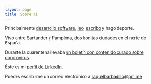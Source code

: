 ```yaml
---
layout: page
title: Sobre mí
---
```


Principalmente [desarrollo software](https://www.veridas.com/), [leo](https://www.instagram.com/enocasionesleo/), [escribo](https://rbarbadillo.github.io/) y hago deporte.

Vivo entre Santander y Pamplona, dos bonitas ciudades en el norte de España.

Durante la cuarentena llevaba [un boletín con contenido curado sobre coronavirus](https://rbarbadillo.substack.com/).

Éste es mi [perfil de LinkedIn](https://www.linkedin.com/in/raquelbarbadillo/).

Puedes escribirme un correo electrónico a [raquelbarbadillo@pm.me](mailto:raquelbarbadillo@pm.me)
